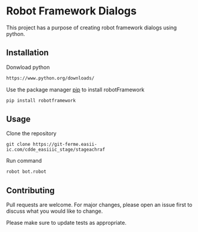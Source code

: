 # Robot Framework Dialogs

This project has a purpose of creating robot framework dialogs using python.

## Installation

Donwload python 
```bash
https://www.python.org/downloads/
```
Use the package manager [pip](https://pip.pypa.io/en/stable/) to install robotFramework

```bash
pip install robotframework
```

## Usage

Clone the repository
```git
git clone https://git-ferme.easii-ic.com/cdde_easiiic_stage/stageachraf
```
Run command
```bash
robot bot.robot
```

## Contributing
Pull requests are welcome. For major changes, please open an issue first to discuss what you would like to change.

Please make sure to update tests as appropriate.